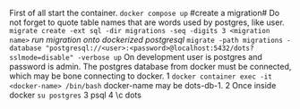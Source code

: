 First of all start the container.
`docker compose up`
#create a migration#
Do not forget to quote table names that are words used by postgres, like user.
`migrate create -ext sql -dir migrations -seq -digits 3 <migration name>`
*run migration onto dockerized postgresql*
`migrate -path migrations -database "postgresql://<user>:<password>@localhost:5432/dots?sslmode=disable" -verbose up`
On development user is postgres and password is admin.
The postgres database from docker must be connected, which may be bone connecting to docker.
1 `docker container exec -it <docker-name> /bin/bash`
docker-name may be dots-db-1.
2 Once inside docker `su postgres`
3 psql
4 \c dots

